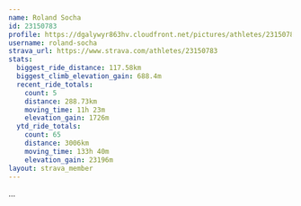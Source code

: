 ```yaml
---
name: Roland Socha
id: 23150783
profile: https://dgalywyr863hv.cloudfront.net/pictures/athletes/23150783/14745672/4/large.jpg
username: roland-socha
strava_url: https://www.strava.com/athletes/23150783
stats:
  biggest_ride_distance: 117.58km
  biggest_climb_elevation_gain: 688.4m
  recent_ride_totals:
    count: 5
    distance: 288.73km
    moving_time: 11h 23m
    elevation_gain: 1726m
  ytd_ride_totals:
    count: 65
    distance: 3006km
    moving_time: 133h 40m
    elevation_gain: 23196m
layout: strava_member
--- 
```

...
